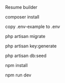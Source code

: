 Resume builder

composer install

copy .env-example to .env

php artisan migrate

php artisan key:generate

php artisan db:seed

npm install

npm run dev
